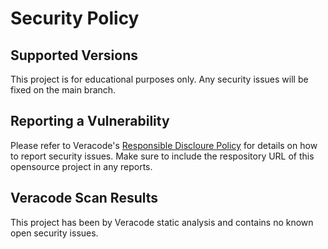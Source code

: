 # Security Policy

## Supported Versions

This project is for educational purposes only.  Any security issues will be fixed on the main branch.

## Reporting a Vulnerability

Please refer to Veracode's [Responsible Discloure Policy](https://www.veracode.com/legal-privacy/responsible-disclosure-policy) for details on
how to report security issues.  Make sure to include the respository URL of this opensource project in any reports.

## Veracode Scan Results

This project has been by Veracode static analysis and contains no known open security issues.
